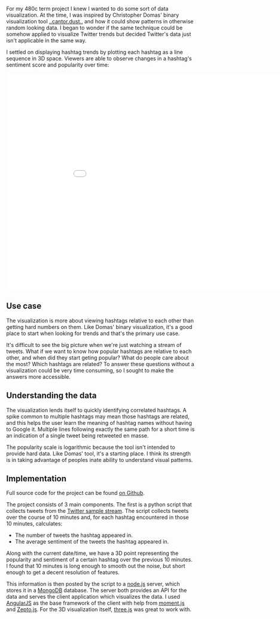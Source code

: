 For my 480c term project I knew I wanted to do some sort of data visualization. At the time, I was inspired by Christopher Domas' binary visualization tool [..cantor.dust..](http://www.youtube.com/watch?v=4bM3Gut1hIk) and how it could show patterns in otherwise random looking data. I began to wonder if the same technique could be somehow applied to visualize Twitter trends but decided Twitter's data just isn't applicable in the same way.

I settled on displaying hashtag trends by plotting each hashtag as a line sequence in 3D space. Viewers are able to observe changes in a hashtag's sentiment score and popularity over time:

<iframe width="960" height="580" src="//www.youtube.com/embed/nMYonyttHbs?rel=0" frameborder="0" allowfullscreen></iframe>

## Use case
The visualization is more about viewing hashtags relative to each other than getting hard numbers on them. Like Domas' binary visualization, it's a good place to start when looking for trends and that's the primary use case.

It's difficult to see the big picture when we're just watching a stream of tweets. What if we want to know how popular hashtags are relative to each other, and when did they start geting popular? What do people care about the most? Which hashtags are related? To answer these questions without a visualization could be very time consuming, so I sought to make the answers more accessible.

## Understanding the data
The visualization lends itself to quickly identifying correlated hashtags. A spike common to multiple hashtags may mean those hashtags are related, and this helps the user learn the meaning of hashtag names without having to Google it. Multiple lines following exactly the same path for a short time is an indication of a single tweet being retweeted en masse.

The popularity scale is logarithmic because the tool isn't intended to provide hard data. Like Domas' tool, it's a starting place. I think its strength is in taking advantage of peoples inate ability to understand visual patterns.

## Implementation
Full source code for the project can be found [on Github](https://github.com/csauve/twitter-trends).

The project consists of 3 main components. The first is a python script that collects tweets from the [Twitter sample stream](https://dev.twitter.com/docs/api/1.1/get/statuses/sample). The script collects tweets over the course of 10 minutes and, for each hashtag encountered in those 10 minutes, calculates:

* The number of tweets the hashtag appeared in.
* The average sentiment of the tweets the hashtag appeared in.

Along with the current date/time, we have a 3D point representing the popularity and sentiment of a certain hashtag over the previous 10 minutes. I found that 10 minutes is long enough to smooth out the noise, but short enough to get a decent resolution of features.

This information is then posted by the script to a [node.js](http://nodejs.org/) server, which stores it in a [MongoDB](http://www.mongodb.org/) database. The server both provides an API for the data and serves the client application which visualizes the data. I used [AngularJS](http://angularjs.org/) as the base framework of the client with help from [moment.js](http://momentjs.com/) and [Zepto.js](http://zeptojs.com/). For the 3D visualization itself, [three.js](http://threejs.org/) was great to work with.
